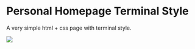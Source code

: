 # Personal Homepage Terminal Style
A very simple html + css page with terminal style.

![](http://cdn.wdaking.com/simple_homepage.jpg)
